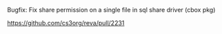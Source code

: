 Bugfix: Fix share permission on a single file in sql share driver (cbox pkg)

https://github.com/cs3org/reva/pull/2231
